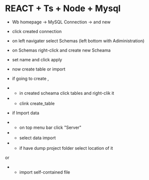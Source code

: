 # REACT + Ts + Node + Mysql

- Wb homepage -> MySQL Connection -> and new
- click created connection
- on left navigater select Schemas (left bottom with Adiministration)
- on Schemas right-click and create new Scheama
- set name and click apply

- now create table or import
- if going to create ,
- - in created scheama click tables and right-clik it
- - clink create_table

- if Import data
- - on top menu bar click "Server"
- - select data import


- - if have dump project folder select location of it 

or

- - import self-contained file
